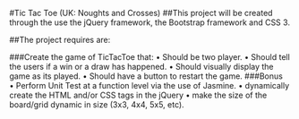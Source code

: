 #Tic Tac Toe (UK: Noughts and Crosses)
##This project will be created through the use the jQuery framework, the Bootstrap framework and CSS 3.

##The project requires are:

###Create the game of TicTacToe that:
  • Should be two player.
  • Should tell the users if a win or a draw has happened.
  • Should visually display the game as its played.
  • Should have a button to restart the game.
###Bonus
  • Perform Unit Test at a function level via the use of Jasmine.
  • dynamically create the HTML and/or CSS tags in the jQuery
  • make the size of the board/grid dynamic in size (3x3, 4x4, 5x5, etc).
